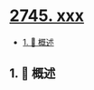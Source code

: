 # [2745. xxx](https://github.com/Tdahuyou/TNotes.leetcode/tree/main/notes/2745.%20xxx)

<!-- region:toc -->

- [1. 📝 概述](#1--概述)

<!-- endregion:toc -->

## 1. 📝 概述
